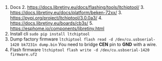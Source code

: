 1. Docs
   2. https://docs.libretiny.eu/docs/flashing/tools/ltchiptool/
   3. https://docs.libretiny.eu/docs/platform/beken-72xx/
   3. https://pypi.org/project/ltchiptool/3.0.0a3/
   4. https://docs.libretiny.eu/boards/cb3s/
   5. https://esphome.io/components/libretiny.html
2. Install cli `sudo pip install ltchiptool`
2. Dump factory firmware `ltchiptool flash read -d /dev/cu.usbserial-1420 bk7231n dump.bin`
   Уou need to bridge **CEN** pin to **GND** with a wire.
3. Flash firmware `ltchiptool flash write -d /dev/cu.usbserial-1420 firmware.uf2`